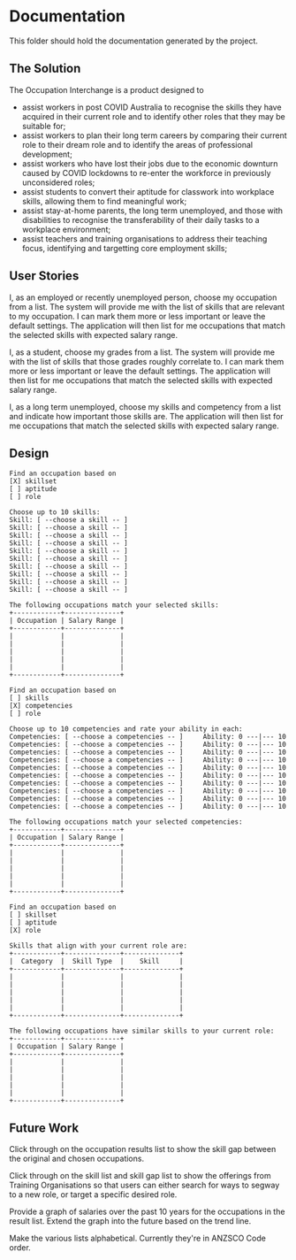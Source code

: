 # Documentation

This folder should hold the documentation generated by the project.


## The Solution

The Occupation Interchange is a product designed to
* assist workers in post COVID Australia to recognise the skills they have acquired in their current role and to identify other roles that they may be suitable for;
* assist workers to plan their long term careers by comparing their current role to their dream role and to identify the areas of professional development;
* assist workers who have lost their jobs due to the economic downturn caused by COVID lockdowns to re-enter the workforce in previously unconsidered roles;
* assist students to convert their aptitude for classwork into workplace skills, allowing them to find meaningful work;
* assist stay-at-home parents, the long term unemployed, and those with disabilities to recognise the transferability of their daily tasks to a workplace environment;
* assist teachers and training organisations to address their teaching focus, identifying and targetting core employment skills;

## User Stories

I, as an employed or recently unemployed person, choose my occupation from a list. The system will provide me with the list of skills that are relevant to my occupation. I can mark them more or less important or leave the default settings. The application will then list for me occupations that match the selected skills with expected salary range.

I, as a student, choose my grades from a list. The system will provide me with the list of skills that those grades roughly correlate to. I can mark them more or less important or leave the default settings. The application will then list for me occupations that match the selected skills with expected salary range.

I, as a long term unemployed, choose my skills and competency from a list and indicate how important those skills are. The application will then list for me occupations that match the selected skills with expected salary range.

## Design

```
Find an occupation based on
[X] skillset
[ ] aptitude
[ ] role

Choose up to 10 skills:
Skill: [ --choose a skill -- ]
Skill: [ --choose a skill -- ]
Skill: [ --choose a skill -- ]
Skill: [ --choose a skill -- ]
Skill: [ --choose a skill -- ]
Skill: [ --choose a skill -- ]
Skill: [ --choose a skill -- ]
Skill: [ --choose a skill -- ]
Skill: [ --choose a skill -- ]
Skill: [ --choose a skill -- ]

The following occupations match your selected skills:
+------------+--------------+
| Occupation | Salary Range |
+------------+--------------+
|            |              |
|            |              |
|            |              |
|            |              |
|            |              |
+------------+--------------+
```

```
Find an occupation based on
[ ] skills
[X] competencies
[ ] role

Choose up to 10 competencies and rate your ability in each:
Competencies: [ --choose a competencies -- ]     Ability: 0 ---|--- 10
Competencies: [ --choose a competencies -- ]     Ability: 0 ---|--- 10
Competencies: [ --choose a competencies -- ]     Ability: 0 ---|--- 10
Competencies: [ --choose a competencies -- ]     Ability: 0 ---|--- 10
Competencies: [ --choose a competencies -- ]     Ability: 0 ---|--- 10
Competencies: [ --choose a competencies -- ]     Ability: 0 ---|--- 10
Competencies: [ --choose a competencies -- ]     Ability: 0 ---|--- 10
Competencies: [ --choose a competencies -- ]     Ability: 0 ---|--- 10
Competencies: [ --choose a competencies -- ]     Ability: 0 ---|--- 10
Competencies: [ --choose a competencies -- ]     Ability: 0 ---|--- 10

The following occupations match your selected competencies:
+------------+--------------+
| Occupation | Salary Range |
+------------+--------------+
|            |              |
|            |              |
|            |              |
|            |              |
|            |              |
+------------+--------------+
```

```
Find an occupation based on
[ ] skillset
[ ] aptitude
[X] role

Skills that align with your current role are:
+------------+--------------+--------------+
|  Category  |  Skill Type  |    Skill     |
+------------+--------------+--------------+
|            |              |              |
|            |              |              |
|            |              |              |
|            |              |              |
|            |              |              |
+------------+--------------+--------------+

The following occupations have similar skills to your current role:
+------------+--------------+
| Occupation | Salary Range |
+------------+--------------+
|            |              |
|            |              |
|            |              |
|            |              |
|            |              |
+------------+--------------+
```

## Future Work

Click through on the occupation results list to show the skill gap between the original and chosen occupations.

Click through on the skill list and skill gap list to show the offerings from Training Organisations so that users can either search for ways to segway to a new role, or target a specific desired role.

Provide a graph of salaries over the past 10 years for the occupations in the result list. Extend the graph into the future based on the trend line.

Make the various lists alphabetical. Currently they're in ANZSCO Code order.
